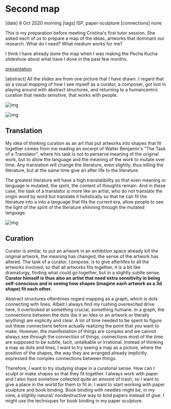 # Second map

[date] 8 Oct 2020 morning
[tags] ISP, paper-sculpture
[connections] none

This is my preparation before meeting Cristina's first tutor session.
She asked each of us to prepare a map of the ideas, artworks that dominant our research.
What do I need? What medium works for me?

I think I have already done the map when I was making the Pecha Kucha slideshow about what have I done in the past few months.

[presentation](./media/pechakucha_presentation/slide1.jpeg)

[abstract] All the slides are from one picture that I have drawn. I regard that as a visual mapping of how I see myself as a curator, a composer, got lost in playing around with abstract structures, and returning to a humancentric curation that needs sensitive, that works with people.

![img](./media/pechakucha_presentation/fullpicture.jpg)

![img](./media/pechakucha_presentation/note1.jpg)

## Translation

My idea of thinking curation as an art that put artworks into shapes that fit together comes from me reading an excerpt of Walter Benjamin's "The Task of a Translator", where his task is not to perserve meaning of the original work, but to allow the language and the meaning of the work to mutate over time. Any translation will change the literature, even slightly, thus killing the literature, but at the same time give an after life to the literature.

The greatest literature will have a high translatibility so that even meaning or language is mutated, the spirit, the content of thoughts remain. And in these case, the task of a translator is more like an artist, who do not translate the origin word by word but translate it holistically so that he can fit the literature into a into a language that fits the current era, allow people to see the light of the spirit of the literature shinning through the mutated language.

![img](./media/pechakucha_presentation/note2.jpg)

## Curation

Curator is similar, to put an artwork in an exhibition space already kill the original artwork, the meaning has changed, the sense of the artwork has altered. The task of a curator, I propose, is to give afterlifes to all the artworks involved, so that all artworks fits together, it is a bit like dramaturgy, finding what could go together, but in a slightly subtle sense. **Curator himself is thus also an artist that need extra sensitivity in being self-conscious and in seeing how shapes (imagine each artwork as a 3d shape) fit each other.**

Abstract structures oftentimes regard mapping as a graph, which is dots connecting with lines. Albeit I always find my rushing overexcited drive here, it overlooked at something crucial, something humane. In a graph, the connections between the dots (be it an idea or an artwork or literally anything) are explicity and clear. A lot of time needed to be spent to figure out these connections before actually realizing the point that you want to make. However, the manifestation of things are complex and we cannot always see through the connection of things, connections most of the time are supposed to be subtle, tacit, untalkable or irrational. Instead of thinking a map as dots and lines, I want to try seeing a map as a picture, where the position of the shapes, the way they are arranged already implicitly expressed the complex connections between things.

Therefore, I want to try studying shape in a curatorial sense. How can I sculpt or make shapes so that they fit together. I always work with paper and I also have somehow collected quite an amount of trash, so I want to give a place in the world for them to fit in. I want to start working with paper sculpture and book binding. Book binding with needles might be, in my view, a slightly natural/ nondestructive way to bind papers instead of glue. I might use the techniques for book binding in my paper sculpture.
